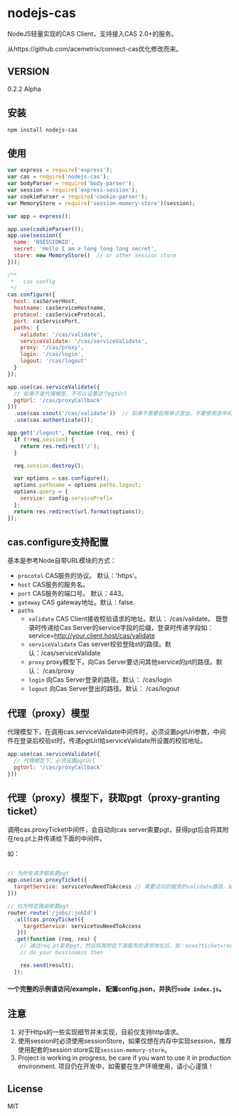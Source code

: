 # nodejs-cas

NodeJS轻量实现的CAS Client，支持接入CAS 2.0+的服务。

从https://github.com/acemetrix/connect-cas优化修改而来。

## VERSION

0.2.2 Alpha

## 安装

    npm install nodejs-cas
            
## 使用

```javascript
var express = require('express');
var cas = require('nodejs-cas');
var bodyParser = require('body-parser');
var session = require('express-session');
var cookieParser = require('cookie-parser');
var MemoryStore = require('session-memory-store')(session);

var app = express();

app.use(cookieParser());
app.use(session({
  name: 'NSESSIONID',
  secret: 'Hello I am a long long long secret',
  store: new MemoryStore()  // or other session store
}));

/**
 *   cas config
 */
cas.configure({
  host: casServerHost,
  hostname: casServiceHostname,
  protocol: casServiceProtocal,
  port: casServicePort,
  paths: {
    validate: '/cas/validate',
    serviceValidate: '/cas/serviceValidate',
    proxy: '/cas/proxy',
    login: '/cas/login',
    logout: '/cas/logout'
  }
});

app.use(cas.serviceValidate({
  // 如果不是代理模型，不可以设置这个pgtUrl
  pgtUrl: '/cas/proxyCallback'
}))
  .use(cas.ssout('/cas/validate'))  // 如果不需要启用单点登出，不要使用该中间件
  .use(cas.authenticate());

app.get('/logout', function (req, res) {
  if (!req.session) {
    return res.redirect('/');
  }

  req.session.destroy();

  var options = cas.configure();
  options.pathname = options.paths.logout;
  options.query = {
    service: config.servicePrefix
  };
  return res.redirect(url.format(options));
});
```

## cas.configure支持配置

基本是参考Node自带URL模块的方式：

  - `procotol` CAS服务的协议。 默认：'https'。
  - `host` CAS服务的服务名。
  - `port` CAS服务的端口号。 默认：443。
  - `gateway` CAS gateway地址。默认：false.
  - `paths`
    - `validate` CAS Client接收校验请求的地址。默认： /cas/validate。
                 既登录时传递给Cas Server的service字段的后缀，登录时传递字段如： service=http://your.client.host/cas/validate
    - `serviceValidate` Cas server校验登陆st的路径。默认：/cas/serviceValidate
    - `proxy` proxy模型下，向Cas Server要访问其他service的pt的路径。默认： /cas/proxy
    - `login` 向Cas Server登录的路径。默认： /cas/login
    - `logout` 向Cas Server登出的路径。默认： /cas/logout

## 代理（proxy）模型

代理模型下，在调用cas.serviceValidate中间件时，必须设置pgtUrl参数，中间件在登录后校验st时，传递pgtUrl给serviceValidate所设置的校验地址。

```javascript
app.use(cas.serviceValidate({
  // 代理模型下，必须设置pgtUrl
  pgtUrl: '/cas/proxyCallback'
}))
```

## 代理（proxy）模型下，获取pgt（proxy-granting ticket）

调用cas.proxyTicket中间件，会自动向cas server索要pgt，获得pgt后会将其附在req.pt上并传递给下面的中间件。

如：

```javascript

// 为所有请求都索要pgt
app.use(cas.proxyTicket({
  targetService: serviceYouNeedToAccess // 需要访问的服务的validate路径，如: http://some/server/shiro-cas
}))

// 仅为特定路由索要pgt
router.route('/jobs/:jobId')
  .all(cas.proxyTicket({
     targetService: serviceYouNeedToAccess
   }))
  .get(function (req, res) {
    // 通过req.pt拿到pgt，然后将其附在下游服务的请求地址后，如：xxxx?ticket=req.pt
    // do your bussinuess then

    res.send(result);
  });
```

#### 一个完整的示例请访问/example， 配置config.json，并执行`node index.js`。

## 注意
1. 对于Https的一些实现细节并未实现，目前仅支持http请求。
2. 使用session时必须使用sessionStore，如果仅想在内存中实现session，推荐使用配套的session store实现`session-memory-store`。
3. Project is working in progress, be care if you want to use it in production environment.
   项目仍在开发中，如需要在生产环境使用，请小心谨慎！

## License

  MIT
